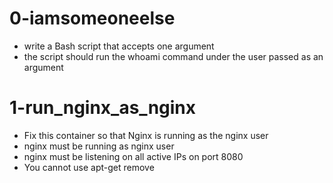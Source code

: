 # 0-iamsomeoneelse

- write a Bash script that accepts one argument
- the script should run the whoami command under the user passed as an argument

# 1-run_nginx_as_nginx

- Fix this container so that Nginx is running as the nginx user
- nginx must be running as nginx user
- nginx must be listening on all active IPs on port 8080
- You cannot use apt-get remove